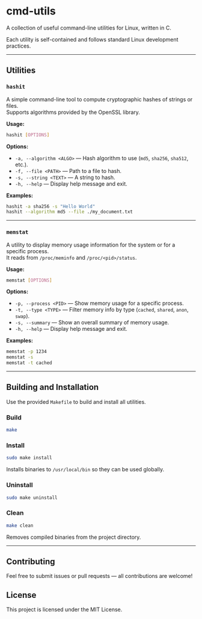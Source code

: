# cmd-utils

A collection of useful command-line utilities for Linux, written in C.

Each utility is self-contained and follows standard Linux development practices.

---

## Utilities

### `hashit`

A simple command-line tool to compute cryptographic hashes of strings or files.  
Supports algorithms provided by the OpenSSL library.

**Usage:**
```bash
hashit [OPTIONS]
```

**Options:**
- `-a, --algorithm <ALGO>` — Hash algorithm to use (`md5`, `sha256`, `sha512`, etc.).
- `-f, --file <PATH>` — Path to a file to hash.
- `-s, --string <TEXT>` — A string to hash.
- `-h, --help` — Display help message and exit.

**Examples:**
```bash
hashit -a sha256 -s "Hello World"
hashit --algorithm md5 --file ./my_document.txt
```

---

### `memstat`

A utility to display memory usage information for the system or for a specific process.  
It reads from `/proc/meminfo` and `/proc/<pid>/status`.

**Usage:**
```bash
memstat [OPTIONS]
```

**Options:**
- `-p, --process <PID>` — Show memory usage for a specific process.
- `-t, --type <TYPE>` — Filter memory info by type (`cached`, `shared`, `anon`, `swap`).
- `-s, --summary` — Show an overall summary of memory usage.
- `-h, --help` — Display help message and exit.

**Examples:**
```bash
memstat -p 1234
memstat -s
memstat -t cached
```

---

## Building and Installation

Use the provided `Makefile` to build and install all utilities.

### Build
```bash
make
```

### Install
```bash
sudo make install
```
Installs binaries to `/usr/local/bin` so they can be used globally.

### Uninstall
```bash
sudo make uninstall
```

### Clean
```bash
make clean
```
Removes compiled binaries from the project directory.

---

## Contributing

Feel free to submit issues or pull requests — all contributions are welcome!

## License

This project is licensed under the MIT License.
